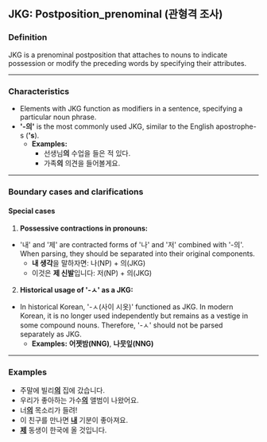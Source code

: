 ## JKG: Postposition_prenominal (관형격 조사)

### Definition
JKG is a prenominal postposition that attaches to nouns to indicate possession or modify the preceding words by specifying their attributes.

---

### Characteristics
- Elements with JKG function as modifiers in a sentence, specifying a particular noun phrase.  
- **'-의'** is the most commonly used JKG, similar to the English apostrophe-s (**'s**).
    - **Examples:**
        - 선생님**의** 수업을 들은 적 있다.
        - 가족**의** 의견을 들어볼게요. 

---

### Boundary cases and clarifications

#### Special cases
1. **Possessive contractions in pronouns:**
- '내' and '제' are contracted forms of '나' and '저' combined with '-의'. When parsing, they should be separated into their original components.
    - **내 생각**을 말하자면: 나(NP) + 의(JKG) 
    - 이것은 **제 신발**입니다: 저(NP) + 의(JKG)

2. **Historical usage of '-ㅅ' as a JKG:**
- In historical Korean, '-ㅅ(사이 시옷)' functioned as JKG. In modern Korean, it is no longer used independently but remains as a vestige in some compound nouns. Therefore, '-ㅅ' should not be parsed separately as JKG.
    - **Examples:** **어젯밤(NNG)**, **나뭇잎(NNG)**

---

### Examples
- 주말에 빌리<ins>**의**</ins> 집에 갔습니다.
- 우리가 좋아하는 가수<ins>**의**</ins> 앨범이 나왔어요.
- 너<ins>**의**</ins> 목소리가 들려!
- 이 친구를 만나면 <ins>**내**</ins> 기분이 좋아져요.
- <ins>**제**</ins> 동생이 한국에 올 것입니다.
